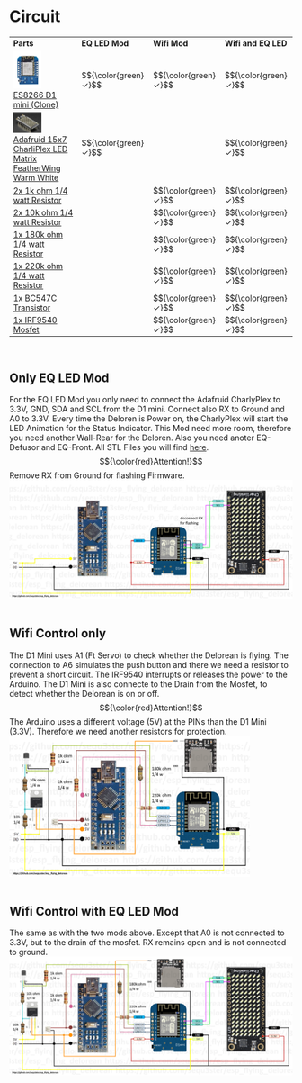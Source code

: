 # Circuit

<table>
  <tr><td><b>Parts</td><td><b>EQ LED Mod</td><td><b>Wifi Mod</td><td><b>Wifi and EQ LED</td></tr>
  <tr><td><img src="/images/D1MiniNodeMCU.png" width="50"><br><a href="https://de.aliexpress.com/item/1005006890254253.html">ES8266 D1 mini (Clone)</a></td><td>$${\color{green}✓}$$</td><td>$${\color{green}✓}$$</td><td>$${\color{green}✓}$$</td></tr>
  <tr><td><img src="/images/AdafruitCharliePlex.jpg" width="50"><br><a href="https://www.berrybase.de/adafruit-15x7-charlieplex-led-matrix-featherwing-warmweiss">Adafruid 15x7 CharliPlex LED Matrix FeatherWing Warm White</a></td><td>$${\color{green}✓}$$</td><td></td><td>$${\color{green}✓}$$</td></tr>
  <tr><td><a href="https://aliexpress.com/item/1005006189547427.html">2x 1k ohm 1/4 watt Resistor</a></td><td></td><td>$${\color{green}✓}$$</td><td>$${\color{green}✓}$$</td></tr>
  <tr><td><a href="https://aliexpress.com/item/1005006189547427.html">2x 10k ohm 1/4 watt Resistor</a></td><td></td><td>$${\color{green}✓}$$</td><td>$${\color{green}✓}$$</td></tr>  
  <tr><td><a href="https://aliexpress.com/item/1005006189547427.html">1x 180k ohm 1/4 watt Resistor</a></td><td></td><td>$${\color{green}✓}$$</td><td>$${\color{green}✓}$$</td></tr>
  <tr><td><a href="https://aliexpress.com/item/1005006189547427.html">1x 220k ohm 1/4 watt Resistor</a></td><td></td><td>$${\color{green}✓}$$</td><td>$${\color{green}✓}$$</td></tr>    
  <tr><td><a href="https://aliexpress.com/item/1005007830470028.html">1x BC547C Transistor</a></td><td></td><td>$${\color{green}✓}$$</td><td>$${\color{green}✓}$$</td></tr>
  <tr><td><a href="https://aliexpress.com/item/33009989924.html">1x IRF9540 Mosfet</a></td><td></td><td>$${\color{green}✓}$$</td><td>$${\color{green}✓}$$</td></tr>
</table>
<br>
  
## Only EQ LED Mod

For the EQ LED Mod you only need to connect the Adafruid CharlyPlex to 3.3V, GND, SDA and SCL from the D1 mini. Connect also RX to Ground and A0 to 3.3V. 
Every time the Deloren is Power on, the CharlyPlex will start the LED Animation for the Status Indicator. This Mod need more room, therefore
you need another Wall-Rear for the Deloren. Also you need anoter EQ-Defusor and EQ-Front.
All STL Files you will find [here](/stl).
<br>$${\color{red}Attention!}$$ Remove RX from Ground for flashing Firmware.
<br><img src="/circuit/circuit_diagram_eq_only.png" width="600">
<br><br>

## Wifi Control only

The D1 Mini uses A1 (Ft Servo) to check whether the Delorean is flying. The connection to A6 simulates the push button and there we need a resistor to prevent a short circuit. The IRF9540 interrupts or releases the power to the Arduino. The D1 Mini is also connecte to the Drain from the Mosfet, to detect whether the Delorean is on or off. 
<br>$${\color{red}Attention!}$$ The Arduino uses a different voltage (5V) at the PINs than the D1 Mini (3.3V). Therefore we need another resistors for protection.
<br><img src="/circuit/circuit_diagram.png" width="428">
<br><br>

## Wifi Control with EQ LED Mod

The same as with the two mods above. Except that A0 is not connected to 3.3V, but to the drain of the mosfet. RX remains open and is not connected to ground.
<br><img src="/circuit/circuit_diagram_eq.png" width="600">
<br><br>
